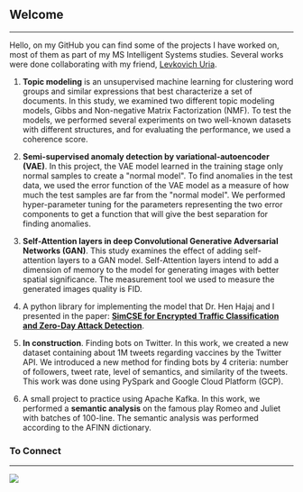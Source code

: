 ## Welcome
---

Hello, on my GitHub you can find some of the projects I have worked on, most of them as part of my MS Intelligent Systems studies. Several works were done collaborating with my friend, [Levkovich Uria](https://github.com/uriaLevko).

1. **Topic modeling** is an unsupervised machine learning for clustering word groups and similar expressions that best characterize a set of documents. In this study, we examined two different topic modeling models, Gibbs and Non-negative Matrix Factorization (NMF). To test the models, we performed several experiments on two well-known datasets with different structures, and for evaluating the performance, we used a coherence score.

2. **Semi-supervised anomaly detection by variational-autoencoder (VAE)**. In this project, the VAE model learned in the training stage only normal samples to create a "normal model". To find anomalies in the test data, we used the error function of the VAE model as a measure of how much the test samples are far from the "normal model". We performed hyper-parameter tuning for the parameters representing the two error components to get a function that will give the best separation for finding anomalies.

3. **Self-Attention layers in deep Convolutional Generative Adversarial Networks (GAN)**. This study examines the effect of adding self-attention layers to a GAN model. Self-Attention layers intend to add a dimension of memory to the model for generating images with better spatial significance. The measurement tool we used to measure the generated images quality is FID.

4. A python library for implementing the model that Dr. Hen Hajaj and I presented in the paper: [**SimCSE for Encrypted Traffic Classification and Zero-Day Attack Detection**](https://github.com/rotembaruch).

5. **In construction**. Finding bots on Twitter. In this work, we created a new dataset containing about 1M tweets regarding vaccines by the Twitter API. We introduced a new method for finding bots by 4 criteria: number of followers, tweet rate, level of semantics, and similarity of the tweets. This work was done using PySpark and Google Cloud Platform (GCP).

6. A small project to practice using Apache Kafka. In this work, we performed a **semantic analysis** on the famous play Romeo and Juliet with batches of 100-line. The semantic analysis was performed according to the AFINN dictionary.

### To Connect
---

 [<img src="https://img.shields.io/badge/linkedin-%230077B5.svg?&style=for-the-badge&logo=linkedin&logoColor=white" />](https://www.linkedin.com/in/rotem-bar-6b1a5866/)

